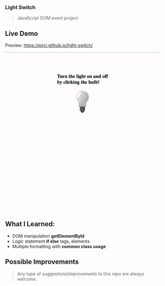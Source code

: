 ### Light Switch
> JavaScript DOM event project

## Live Demo

Preview: https://pirci.github.io/light-switch/

![portfolio-homepage](img/demo.gif)

## What I Learned:

- DOM manipulation **getElementById**
- Logic statement **if else** tags, elements
- Multiple formatting with **common class usage**

## Possible Improvements

> Any type of suggestions/improvements to this repo are always welcome.
